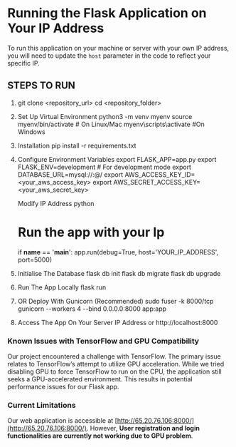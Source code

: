 # Running the Flask Application on Your IP Address

To run this application on your machine or server with your own IP address, you will need to update the `host` parameter in the code to reflect your specific IP.

## STEPS TO RUN

1. git clone <repository_url>
   cd <repository_folder>

2. Set Up Virtual Environment 
   python3 -m venv myenv
   source myenv/bin/activate    # On Linux/Mac
   myenv\scripts\activate        #On Windows

3. Installation
   pip install -r requirements.txt

4. Configure Environment Variables
   export FLASK_APP=app.py
   export FLASK_ENV=development     # For development mode
   export DATABASE_URL=mysql://<user>:<password>@<host>/<database>
   export AWS_ACCESS_KEY_ID=<your_aws_access_key>
   export AWS_SECRET_ACCESS_KEY=<your_aws_secret_key>

   Modify IP Address 
   python
   # Run the app with your Ip
     if __name__ == '__main__':
         app.run(debug=True,
     host='YOUR_IP_ADDRESS', port=5000)

5. Initialise The Database
   flask db init
   flask db migrate
   flask db upgrade

6. Run The App Locally 
   flask run

7. OR Deploy With Gunicorn (Recommended)
   sudo fuser -k 8000/tcp
   gunicorn --workers 4 --bind 0.0.0.0:8000 app:app

8. Access The App On Your Server IP Address or http://localhost:8000

### Known Issues with TensorFlow and GPU Compatibility

Our project encountered a challenge with TensorFlow. The primary issue relates to TensorFlow’s attempt to utilize GPU acceleration. While we tried disabling GPU to force TensorFlow to run on the CPU, the application still seeks a GPU-accelerated environment. This results in potential performance issues for our Flask app.

### Current Limitations

Our web application is accessible at [http://65.20.76.106:8000/](http://65.20.76.106:8000/). However, **User registration and login functionalities are currently not working due to GPU problem**.
